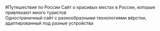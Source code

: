 #Путешествия по России 
Сайт о красивых местах в России, которые привлекают много туристов  
Одностраничный сайт с разнообразными технологиями вёрстки, адаптированный под разные устройства